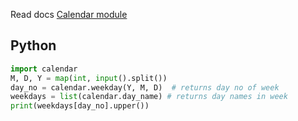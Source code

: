 Read docs [Calendar module](https://docs.python.org/2/library/calendar.html#calendar.setfirstweekday)

## Python
```python
import calendar
M, D, Y = map(int, input().split())
day_no = calendar.weekday(Y, M, D)  # returns day no of week
weekdays = list(calendar.day_name) # returns day names in week
print(weekdays[day_no].upper())
```